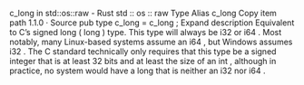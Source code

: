 c_long in std::os::raw - Rust
std
::
os
::
raw
Type Alias
c_long
Copy item path
1.1.0
·
Source
pub type c_long =
c_long
;
Expand description
Equivalent to C’s
signed long
(
long
) type.
This type will always be
i32
or
i64
. Most notably, many Linux-based systems assume an
i64
, but Windows assumes
i32
. The C standard technically only requires that this type be a signed integer that is at least 32 bits and at least the size of an
int
, although in practice, no system would have a
long
that is neither an
i32
nor
i64
.
